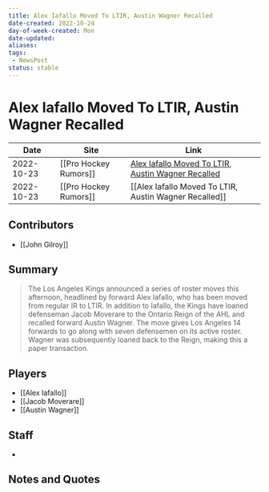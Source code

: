 ```yaml
---
title: Alex Iafallo Moved To LTIR, Austin Wagner Recalled
date-created: 2022-10-24
day-of-week-created: Mon
date-updated: 
aliases: 
tags:
 - NewsPost
status: stable
---
```


# Alex Iafallo Moved To LTIR, Austin Wagner Recalled

| Date       | Site                  | Link                                                                                                                                                 |
| ---------- | --------------------- | ---------------------------------------------------------------------------------------------------------------------------------------------------- |
| 2022-10-23 | [[Pro Hockey Rumors]] | [Alex Iafallo Moved To LTIR, Austin Wagner Recalled](https://www.prohockeyrumors.com/2022/10/alex-iafallo-moved-to-ltir-austin-wagner-recalled.html) |
| 2022-10-23 | [[Pro Hockey Rumors]] | [[Alex Iafallo Moved To LTIR, Austin Wagner Recalled]]                                                                                               |

## Contributors
- [[John Gilroy]]


## Summary
> The Los Angeles Kings announced a series of roster moves this afternoon, headlined by forward Alex Iafallo, who has been moved from regular IR to LTIR. In addition to Iafallo, the Kings have loaned defenseman Jacob Moverare to the Ontario Reign of the AHL and recalled forward Austin Wagner. The move gives Los Angeles 14 forwards to go along with seven defensemen on its active roster.
> Wagner was subsequently loaned back to the Reign, making this a paper transaction.


## Players
- [[Alex Iafallo]]
- [[Jacob Moverare]]
- [[Austin Wagner]]


## Staff
- 


## Notes and Quotes



